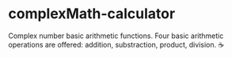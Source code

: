 # complexMath-calculator
Complex number basic arithmetic functions. 
Four basic arithmetic operations are offered: addition, substraction, product, division.
:coffee:

